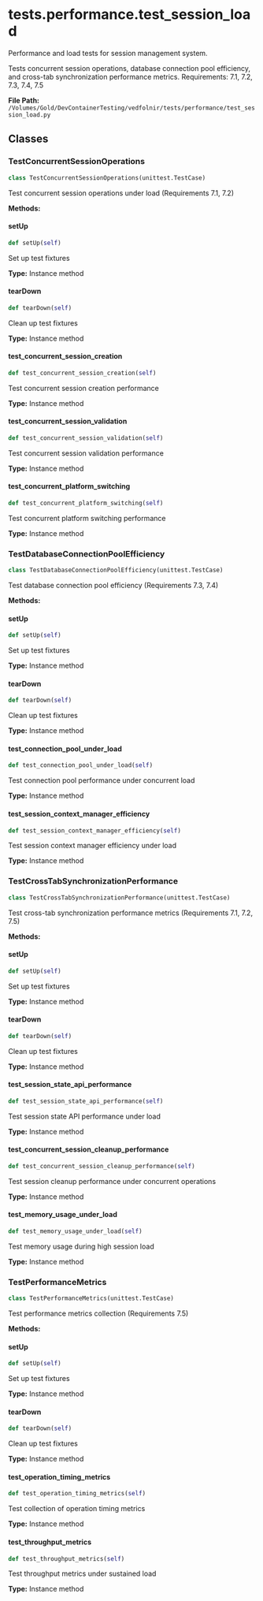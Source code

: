 # tests.performance.test_session_load

Performance and load tests for session management system.

Tests concurrent session operations, database connection pool efficiency,
and cross-tab synchronization performance metrics.
Requirements: 7.1, 7.2, 7.3, 7.4, 7.5

**File Path:** `/Volumes/Gold/DevContainerTesting/vedfolnir/tests/performance/test_session_load.py`

## Classes

### TestConcurrentSessionOperations

```python
class TestConcurrentSessionOperations(unittest.TestCase)
```

Test concurrent session operations under load (Requirements 7.1, 7.2)

**Methods:**

#### setUp

```python
def setUp(self)
```

Set up test fixtures

**Type:** Instance method

#### tearDown

```python
def tearDown(self)
```

Clean up test fixtures

**Type:** Instance method

#### test_concurrent_session_creation

```python
def test_concurrent_session_creation(self)
```

Test concurrent session creation performance

**Type:** Instance method

#### test_concurrent_session_validation

```python
def test_concurrent_session_validation(self)
```

Test concurrent session validation performance

**Type:** Instance method

#### test_concurrent_platform_switching

```python
def test_concurrent_platform_switching(self)
```

Test concurrent platform switching performance

**Type:** Instance method

### TestDatabaseConnectionPoolEfficiency

```python
class TestDatabaseConnectionPoolEfficiency(unittest.TestCase)
```

Test database connection pool efficiency (Requirements 7.3, 7.4)

**Methods:**

#### setUp

```python
def setUp(self)
```

Set up test fixtures

**Type:** Instance method

#### tearDown

```python
def tearDown(self)
```

Clean up test fixtures

**Type:** Instance method

#### test_connection_pool_under_load

```python
def test_connection_pool_under_load(self)
```

Test connection pool performance under concurrent load

**Type:** Instance method

#### test_session_context_manager_efficiency

```python
def test_session_context_manager_efficiency(self)
```

Test session context manager efficiency under load

**Type:** Instance method

### TestCrossTabSynchronizationPerformance

```python
class TestCrossTabSynchronizationPerformance(unittest.TestCase)
```

Test cross-tab synchronization performance metrics (Requirements 7.1, 7.2, 7.5)

**Methods:**

#### setUp

```python
def setUp(self)
```

Set up test fixtures

**Type:** Instance method

#### tearDown

```python
def tearDown(self)
```

Clean up test fixtures

**Type:** Instance method

#### test_session_state_api_performance

```python
def test_session_state_api_performance(self)
```

Test session state API performance under load

**Type:** Instance method

#### test_concurrent_session_cleanup_performance

```python
def test_concurrent_session_cleanup_performance(self)
```

Test session cleanup performance under concurrent operations

**Type:** Instance method

#### test_memory_usage_under_load

```python
def test_memory_usage_under_load(self)
```

Test memory usage during high session load

**Type:** Instance method

### TestPerformanceMetrics

```python
class TestPerformanceMetrics(unittest.TestCase)
```

Test performance metrics collection (Requirements 7.5)

**Methods:**

#### setUp

```python
def setUp(self)
```

Set up test fixtures

**Type:** Instance method

#### tearDown

```python
def tearDown(self)
```

Clean up test fixtures

**Type:** Instance method

#### test_operation_timing_metrics

```python
def test_operation_timing_metrics(self)
```

Test collection of operation timing metrics

**Type:** Instance method

#### test_throughput_metrics

```python
def test_throughput_metrics(self)
```

Test throughput metrics under sustained load

**Type:** Instance method

